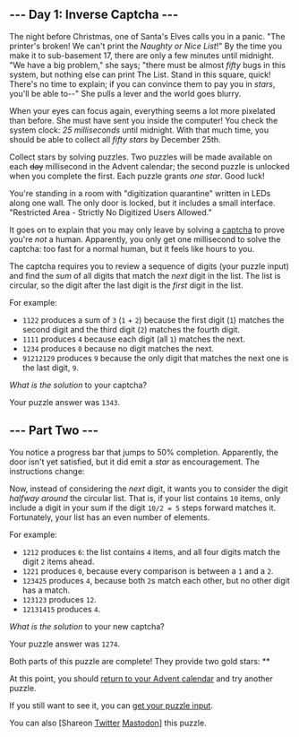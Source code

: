 
--- Day 1: Inverse Captcha ---
------------------------------

The night before Christmas, one of Santa's Elves calls you in a panic. "The printer's broken! We can't print the *Naughty or Nice List*!" By the time you make it to sub-basement 17, there are only a few minutes until midnight. "We have a big problem," she says; "there must be almost *fifty* bugs in this system, but nothing else can print The List. Stand in this square, quick! There's no time to explain; if you can convince them to pay you in *stars*, you'll be able to--" She pulls a lever and the world goes blurry.


When your eyes can focus again, everything seems a lot more pixelated than before. She must have sent you inside the computer! You check the system clock: *25 milliseconds* until midnight. With that much time, you should be able to collect all *fifty stars* by December 25th.


Collect stars by solving puzzles. Two puzzles will be made available on each ~~day~~ millisecond in the Advent calendar; the second puzzle is unlocked when you complete the first. Each puzzle grants *one star*. Good luck!


You're standing in a room with "digitization quarantine" written in LEDs along one wall. The only door is locked, but it includes a small interface. "Restricted Area - Strictly No Digitized Users Allowed."


It goes on to explain that you may only leave by solving a [captcha](https://en.wikipedia.org/wiki/CAPTCHA) to prove you're *not* a human. Apparently, you only get one millisecond to solve the captcha: too fast for a normal human, but it feels like hours to you.


The captcha requires you to review a sequence of digits (your puzzle input) and find the *sum* of all digits that match the *next* digit in the list. The list is circular, so the digit after the last digit is the *first* digit in the list.


For example:


* `1122` produces a sum of `3` (`1` + `2`) because the first digit (`1`) matches the second digit and the third digit (`2`) matches the fourth digit.
* `1111` produces `4` because each digit (all `1`) matches the next.
* `1234` produces `0` because no digit matches the next.
* `91212129` produces `9` because the only digit that matches the next one is the last digit, `9`.


*What is the solution* to your captcha?



Your puzzle answer was `1343`.

--- Part Two ---
----------------

You notice a progress bar that jumps to 50% completion. Apparently, the door isn't yet satisfied, but it did emit a *star* as encouragement. The instructions change:


Now, instead of considering the *next* digit, it wants you to consider the digit *halfway around* the circular list. That is, if your list contains `10` items, only include a digit in your sum if the digit `10/2 = 5` steps forward matches it. Fortunately, your list has an even number of elements.


For example:


* `1212` produces `6`: the list contains `4` items, and all four digits match the digit `2` items ahead.
* `1221` produces `0`, because every comparison is between a `1` and a `2`.
* `123425` produces `4`, because both `2`s match each other, but no other digit has a match.
* `123123` produces `12`.
* `12131415` produces `4`.


*What is the solution* to your new captcha?



Your puzzle answer was `1274`.

Both parts of this puzzle are complete! They provide two gold stars: \*\*


At this point, you should [return to your Advent calendar](/2017) and try another puzzle.


If you still want to see it, you can [get your puzzle input](1/input).


You can also [Shareon
 [Twitter](https://twitter.com/intent/tweet?text=I%27ve+completed+%22Inverse+Captcha%22+%2D+Day+1+%2D+Advent+of+Code+2017&url=https%3A%2F%2Fadventofcode%2Ecom%2F2017%2Fday%2F1&related=ericwastl&hashtags=AdventOfCode)
[Mastodon](javascript:void(0);)] this puzzle.


